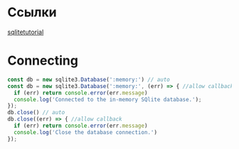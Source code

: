 # Ссылки ##############################

[sqlitetutorial][sqlitetutorial]  

[sqlitetutorial]: https://www.sqlitetutorial.net

# Connecting ##########################

~~~ JavaScript ~~~~~~~~~~~~~~~~~~~~~~~~
const db = new sqlite3.Database(':memory:') // auto
const db = new sqlite3.Database(':memory:', (err) => { //allow callback
  if (err) return console.error(err.message)
  console.log('Connected to the in-memory SQlite database.');
});
db.close() // auto
db.close((err) => { //allow callback
  if (err) return console.error(err.message)
  console.log('Close the database connection.')
});
~~~~~~~~~~~~~~~~~~~~~~~~~~~~~~~~~~~~~~~